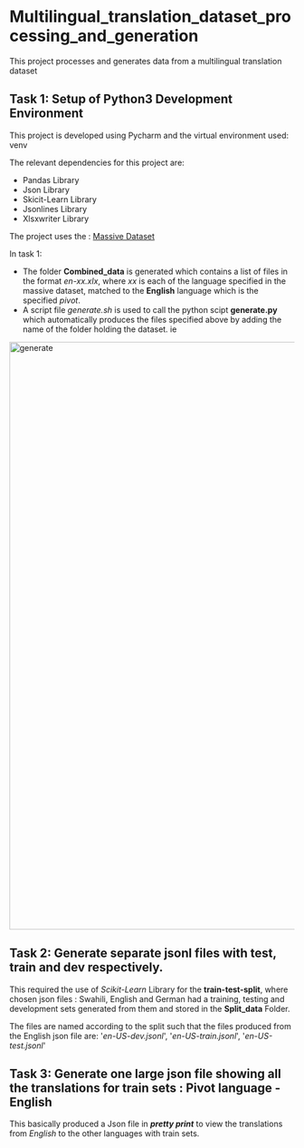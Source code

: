 # Multilingual_translation_dataset_processing_and_generation
This project processes and generates data from a multilingual translation dataset

## Task 1: Setup of Python3 Development Environment
This project is developed using Pycharm and the virtual environment used: venv

The relevant dependencies for this project are: 
* Pandas Library
* Json Library
* Skicit-Learn Library
* Jsonlines Library
* Xlsxwriter Library

The project uses the : [Massive Dataset](https://huggingface.co/datasets/AmazonScience/massive/viewer/af-ZA/train?p=1)

In task 1: 
* The folder **Combined_data** is generated which contains a list of files in the format *en-xx.xlx*, where *xx* is each of the language specified in the massive dataset, matched to the **English** language which is the specified *pivot*.
* A script file *generate.sh* is used to call the python scipt **generate.py** which automatically produces the files specified above by adding the name of the folder holding the dataset. ie
  
<img width="1037" alt="generate" src="https://github.com/Abbymuso1/Multilingual_translation_dataset_processing_and_generation/assets/89918147/9552e84d-336e-4720-b83c-2e79bcded92d">


## Task 2: Generate separate jsonl files with test, train and dev respectively.

This required the use of *Scikit-Learn* Library for the **train-test-split**, where chosen json files : Swahili, English and German had a training, testing and development sets generated from them and stored in the **Split_data**  Folder. 

The files are named according to the split such that the files produced from the English json file are: '*en-US-dev.jsonl*', '*en-US-train.jsonl*', '*en-US-test.jsonl*'

## Task 3: Generate one large json file showing all the translations for train sets : Pivot language - English

This basically produced a Json file in ***pretty print*** to view the translations from *English* to the other languages with train sets.


